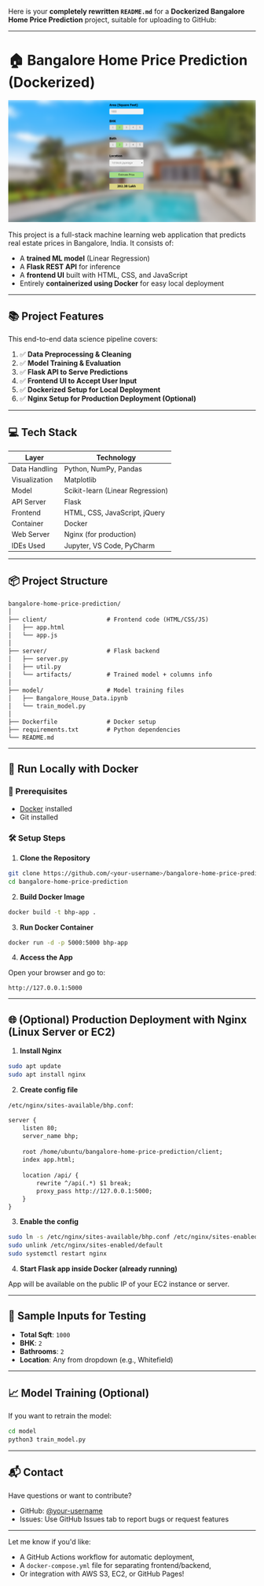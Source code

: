 Here is your **completely rewritten `README.md`** for a **Dockerized Bangalore Home Price Prediction** project, suitable for uploading to GitHub:

---

# 🏠 Bangalore Home Price Prediction (Dockerized)

![App UI](BHP_website.PNG)

This project is a full-stack machine learning web application that predicts real estate prices in Bangalore, India. It consists of:

* A **trained ML model** (Linear Regression)
* A **Flask REST API** for inference
* A **frontend UI** built with HTML, CSS, and JavaScript
* Entirely **containerized using Docker** for easy local deployment

---

## 📚 Project Features

This end-to-end data science pipeline covers:

1. ✅ **Data Preprocessing & Cleaning**
2. ✅ **Model Training & Evaluation**
3. ✅ **Flask API to Serve Predictions**
4. ✅ **Frontend UI to Accept User Input**
5. ✅ **Dockerized Setup for Local Deployment**
6. ✅ **Nginx Setup for Production Deployment (Optional)**

---

## 💻 Tech Stack

| Layer         | Technology                       |
| ------------- | -------------------------------- |
| Data Handling | Python, NumPy, Pandas            |
| Visualization | Matplotlib                       |
| Model         | Scikit-learn (Linear Regression) |
| API Server    | Flask                            |
| Frontend      | HTML, CSS, JavaScript, jQuery    |
| Container     | Docker                           |
| Web Server    | Nginx (for production)           |
| IDEs Used     | Jupyter, VS Code, PyCharm        |

---

## 📦 Project Structure

```
bangalore-home-price-prediction/
│
├── client/                 # Frontend code (HTML/CSS/JS)
│   ├── app.html
│   └── app.js
│
├── server/                 # Flask backend
│   ├── server.py
│   ├── util.py
│   └── artifacts/          # Trained model + columns info
│
├── model/                  # Model training files
│   ├── Bangalore_House_Data.ipynb
│   └── train_model.py
│
├── Dockerfile              # Docker setup
├── requirements.txt        # Python dependencies
└── README.md
```

---

## 🚀 Run Locally with Docker

### 🔧 Prerequisites

* [Docker](https://www.docker.com/products/docker-desktop) installed
* Git installed

### 🛠️ Setup Steps

1. **Clone the Repository**

```bash
git clone https://github.com/<your-username>/bangalore-home-price-prediction.git
cd bangalore-home-price-prediction
```

2. **Build Docker Image**

```bash
docker build -t bhp-app .
```

3. **Run Docker Container**

```bash
docker run -d -p 5000:5000 bhp-app
```

4. **Access the App**

Open your browser and go to:

```
http://127.0.0.1:5000
```

---

## 🌐 (Optional) Production Deployment with Nginx (Linux Server or EC2)

1. **Install Nginx**

```bash
sudo apt update
sudo apt install nginx
```

2. **Create config file**

`/etc/nginx/sites-available/bhp.conf`:

```nginx
server {
    listen 80;
    server_name bhp;

    root /home/ubuntu/bangalore-home-price-prediction/client;
    index app.html;

    location /api/ {
        rewrite ^/api(.*) $1 break;
        proxy_pass http://127.0.0.1:5000;
    }
}
```

3. **Enable the config**

```bash
sudo ln -s /etc/nginx/sites-available/bhp.conf /etc/nginx/sites-enabled/
sudo unlink /etc/nginx/sites-enabled/default
sudo systemctl restart nginx
```

4. **Start Flask app inside Docker (already running)**

App will be available on the public IP of your EC2 instance or server.

---

## 🧪 Sample Inputs for Testing

* **Total Sqft**: `1000`
* **BHK**: `2`
* **Bathrooms**: `2`
* **Location**: Any from dropdown (e.g., Whitefield)

---

## 📈 Model Training (Optional)

If you want to retrain the model:

```bash
cd model
python3 train_model.py
```

---

## 📬 Contact

Have questions or want to contribute?

* GitHub: [@your-username](https://github.com/your-username)
* Issues: Use GitHub Issues tab to report bugs or request features

---

Let me know if you'd like:

* A GitHub Actions workflow for automatic deployment,
* A `docker-compose.yml` file for separating frontend/backend,
* Or integration with AWS S3, EC2, or GitHub Pages!
